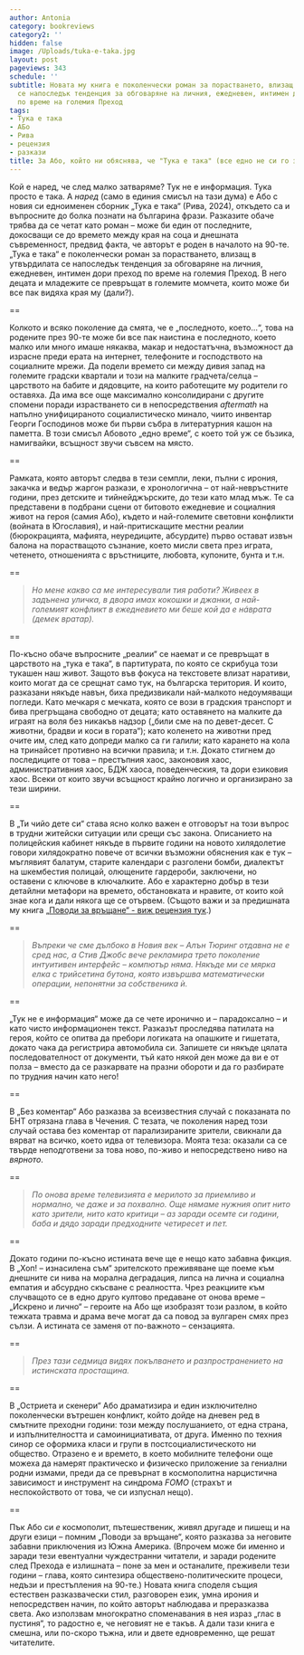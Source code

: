 ```yaml
---
author: Antonia
category: bookreviews
category2: ''
hidden: false
image: /Uploads/tuka-e-taka.jpg
layout: post
pageviews: 343
schedule: ''
subtitle: Новата му книга е поколенчески роман за порастването, влизащ в утвърдилата
  се напоследък тенденция за обговаряне на личния, ежедневен, интимен дори преход
  по време на големия Преход
tags:
- Тука е така
- АБо
- Рива
- рецензия
- разкази
title: За Або, който ни обяснява, че "Тука е така" (все едно не си го знаем!)
---
```


Кой е наред, че след малко затваряме? Тук не е информация. Тука просто е така. А *наред* (само в единия смисъл на тази дума) е Або с новия си едноименен сборник „Тука е така“ (Рива, 2024), откъдето са и въпросните до болка познати на българина фрази. Разказите обаче трябва да се четат като роман – може би един от последните, докосващи се до времето между края на соца и днешната съвременност, предвид факта, че авторът е роден в началото на 90-те. „Тука е така“ е поколенчески роман за порастването, влизащ в утвърдилата се напоследък тенденция за обговаряне на личния, ежедневен, интимен дори преход по време на големия Преход. В него децата и младежите се превръщат в големите момчета, които може би все пак видяха края му (дали?). 

\==

Колкото и всяко поколение да смята, че е „последното, което...“, това на родените през 90-те може би все пак наистина е последното, което малко или много имаше някаква, макар и недостатъчна, възможност да израсне преди ерата на интернет, телефоните и господството на социалните мрежи. Да подели времето си между дивия запад на големите градски квартали и този на малките градчета/селца – царството на бабите и дядовците, на които работещите му родители го оставяха. Да има все още максимално консолидирани с другите спомени поради израстването си в непосредствения *aftermath* на напълно унифицираното социалистическо минало, чиито инвентар Георги Господинов може би първи събра в литературния кашон на паметта. В този смисъл Абовото „едно време“, с което той уж се бъзика, намигвайки, всъщност звучи съвсем на място. 

\==

Рамката, която авторът следва в тези семпли, леки, пълни с ирония, закачка и ведър жаргон разкази, е хронологична – от най-невръстните години, през детските и тийнейджърските, до тези като млад мъж. Те са представени в подбрани сцени от битовото ежедневие и социалния живот на героя (самия Або), където и най-големите световни конфликти (войната в Югославия), и най-притискащите местни реалии (бюрокрацията, мафията, неуредиците, абсурдите) първо остават извън балона на порастващото съзнание, което мисли света през играта, четенето, отношенията с връстниците, любовта, купоните, бунта и т.н. 

\==

> *Но мене какво са ме интересували тия работи? Живеех в задънена уличка, в двора имах кокошки и джанки, а най-големият конфликт в ежедневието ми беше кой да е нáврата (демек вратар).* 

\==

По-късно обаче въпросните „реалии“ се наемат и се превръщат в царството на „тука е така“, в партитурата, по която се скрибуца този тукашен наш живот. Защото във фокуса на текстовете влизат наративи, които могат да се срещнат само тук, на българска територия. И които, разказани някъде навън, биха предизвикали най-малкото недоумяващи погледи. Като мечкаря с мечката, която се вози в градския транспорт и бива прегръщана свободно от децата; като оставянето на малките да играят на воля без никакъв надзор („били сме на по девет-десет. С животни, брадви и коси в гората“); като коленето на животни пред очите им, след като допреди малко са ги галили; като карането на кола на тринайсет противно на всички правила; и т.н. Докато стигнем до последиците от това – престъпния хаос, законовия хаос, административния хаос, БДЖ хаоса, поведенческия, та дори езиковия хаос. Всеки от които звучи всъщност крайно логично и организирано за тези ширини.

\==

В „Ти чийо дете си“ става ясно колко важен е отговорът на този въпрос в трудни житейски ситуации или срещи със закона. Описанието на полицейския кабинет някъде в първите години на новото хилядолетие говори хилядократно повече от всички възможни обяснения как е тук – мъглявият балатум, старите календари с разголени бомби, диалектът на шкембестия полицай, олющените гардероби, заключени, но оставени с ключове в ключалките. Або е характерно добър в тези детайлни метафори на времето, обстановката и нравите, от които кой знае кога и дали някога ще се отървем. (Същото важи и за предишната му книга [„Поводи за връщане“ - виж рецензия тук](https://literaturnirazgovori.com/bookreviews/2019/03/25/11-43-%D1%80%D0%B5%D1%86%D0%B5%D0%BD%D0%B7%D0%B8%D1%8F-%D0%B0%D0%B1%D0%BE-%D0%BF%D0%BE%D0%B2%D0%BE%D0%B4%D0%B8-%D0%B7%D0%B0-%D0%B2%D1%80%D1%8A%D1%89%D0%B0%D0%BD%D0%B5-%D0%B5%D0%B4%D0%B8%D0%BD-%D0%B1%D1%8A%D0%BB%D0%B3%D0%B0%D1%80%D0%B8%D0%BD-%D0%BA%D0%BE%D0%BC%D0%BE%D0%BF%D0%BE%D0%BB%D0%B8%D1%82-%D0%BF%D0%BE-%D0%BF%D1%8A%D1%82%D1%8F.html).) 

\==

> *Въпреки че сме дълбоко в Новия век – Алън Тюринг отдавна не е сред нас, а Стив Джобс вече рекламира трето поколение интуитивен интерфейс – компютър няма. Някъде ми се мярка елка с трийсетина бутона, която извършва математически операции, непонятни за собственика ѝ.*

\==

„Тук не е информация“ може да се чете иронично и – парадоксално – и като чисто информационен текст. Разказът проследява патилата на героя, който се опитва да пребори логиката на опашките и гишетата, докато чака да регистрира автомобила си. Запишете си някъде цялата последователност от документи, тъй като някой ден може да ви е от полза – вместо да се разкарвате на празни обороти и да го разбирате по трудния начин като него!

\==

В „Без коментар“ Або разказва за всеизвестния случай с показаната по БНТ отрязана глава в Чечения. С тезата, че поколения наред този случай остава без коментар от парализираните зрители, свикнали да вярват на всичко, което идва от телевизора. Моята теза: оказали са се твърде неподготвени за това ново, по-живо и непосредствено ниво на *вярното*.

\==

> *По онова време телевизията е мерилото за приемливо и нормално, че даже и за похвално. Още нямаме нужния опит нито като зрители, нито като критици – аз заради осемте си години, баба и дядо заради предходните четиресет и пет.*

\==

Докато години по-късно истината вече ще е нещо като забавна фикция. В „Хоп! – изнасилена съм“ зрителското преживяване ще поеме към днешните си нива на морална деградация, липса на лична и социална емпатия и абсурдно скъсване с реалността. Чрез реакциите към случващото се в едно друго култово предаване от онова време – „Искрено и лично“ – героите на Або ще изобразят този разлом, в който тежката травма и драма вече могат да са повод за вулгарен смях през сълзи. А истината се заменя от по-важното – сензацията. 

\==

> *През тази седмица видях покълването и разпространението на истинската простащина.*

\==

В „Остриета и скенери“ Або драматизира и един изключително поколенчески вътрешен конфликт, който дойде на дневен ред в смътните преходни години: този между послушанието, от една страна, и изпълнителността и самоинициативата, от друга. Именно по техния синор се оформиха класи и групи в постсоциалистическото ни общество. Отразено е и времето, в което мобилните телефони още можеха да намерят практическо и физическо приложение за гениални родни измами, преди да се превърнат в космополитна нарцистична зависимост и инструмент на синдрома *FOMO* (страхът и неспокойството от това, че си изпуснал нещо).

\==

Пък Або си *е* космополит, пътешественик, живял другаде и пишещ и на други езици – помним „Поводи за връщане“, която разказва за неговите забавни приключения из Южна Америка. (Впрочем може би именно и заради тези евентуални чуждестранни читатели, и заради родените след Прехода е излишната – поне за мен и останалите, преживели тези години –  глава, която синтезира обществено-политическите процеси, недъзи и престъпления на 90-те.) Новата книга споделя същия естествен разказвачески стил, разговорен език, умна ирония и непосредствен начин, по който авторът наблюдава и преразказва света. Ако използвам многократно споменавания в нея израз „глас в пустиня“, то радостно е, че неговият не е такъв. А дали тази книга е смешна, или по-скоро тъжна, или и двете едновременно, ще решат читателите.